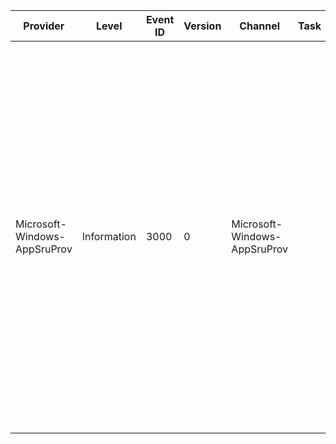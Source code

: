 Provider                      |  Level        |  Event ID  |  Version  |  Channel                       |  Task  |  Opcode  |  Keyword  |  Message
------------------------------|---------------|------------|-----------|--------------------------------|--------|----------|-----------|--------------------------------------------------------------------------------------------------------------------------------------------------------------------------------------------------------------------------------------------------------------------------------------------------------------------------------------------------------------------------------------------------------------------------------------------------------------
Microsoft-Windows-AppSruProv  |  Information  |  3000      |  0        |  Microsoft-Windows-AppSruProv  |        |          |           |  AppId ({AppId}); UserId ({UserSid}); FgCycles ({FgCycles}); BgCycles({BgCycles}); FgClockTime ({FgClockTime}); FgCtxSwitches ({FgCtxSwitches}); BgCtxSwitches ({BgCtxSwitches}); FgBytesRead ({FgBytesRead}); FgBytesWritten ({FgBytesWritten}); FgNumReadOps ({AppId}0); FgNumWriteOps ({AppId}1); FgNumFlushOps ({AppId}2); BgBytesRead ({AppId}3); BgBytesWritten ({AppId}4); BgNumReadOps ({AppId}5); BgNumWriteOps ({AppId}6); BgNumFlushOps ({AppId}7)